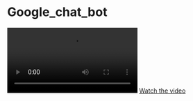 # Google_chat_bot

![Video Thumbnail](https://github.com/rohansb10/Google_chat_bot/blob/main/show_video.mp4)
[Watch the video](https://github.com/rohansb10/Google_chat_bot/blob/main/show_video.mp4)
